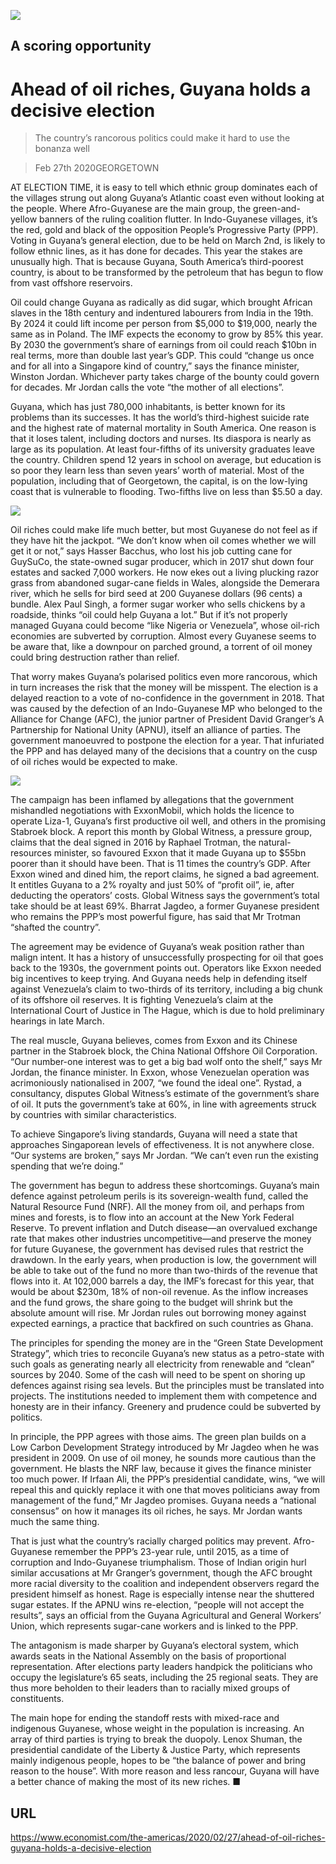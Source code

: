 ![](./images/20200229_AMP001_0.jpg)

## A scoring opportunity

# Ahead of oil riches, Guyana holds a decisive election

> The country’s rancorous politics could make it hard to use the bonanza well

> Feb 27th 2020GEORGETOWN

AT ELECTION TIME, it is easy to tell which ethnic group dominates each of the villages strung out along Guyana’s Atlantic coast even without looking at the people. Where Afro-Guyanese are the main group, the green-and-yellow banners of the ruling coalition flutter. In Indo-Guyanese villages, it’s the red, gold and black of the opposition People’s Progressive Party (PPP). Voting in Guyana’s general election, due to be held on March 2nd, is likely to follow ethnic lines, as it has done for decades. This year the stakes are unusually high. That is because Guyana, South America’s third-poorest country, is about to be transformed by the petroleum that has begun to flow from vast offshore reservoirs.

Oil could change Guyana as radically as did sugar, which brought African slaves in the 18th century and indentured labourers from India in the 19th. By 2024 it could lift income per person from $5,000 to $19,000, nearly the same as in Poland. The IMF expects the economy to grow by 85% this year. By 2030 the government’s share of earnings from oil could reach $10bn in real terms, more than double last year’s GDP. This could “change us once and for all into a Singapore kind of country,” says the finance minister, Winston Jordan. Whichever party takes charge of the bounty could govern for decades. Mr Jordan calls the vote “the mother of all elections”.

Guyana, which has just 780,000 inhabitants, is better known for its problems than its successes. It has the world’s third-highest suicide rate and the highest rate of maternal mortality in South America. One reason is that it loses talent, including doctors and nurses. Its diaspora is nearly as large as its population. At least four-fifths of its university graduates leave the country. Children spend 12 years in school on average, but education is so poor they learn less than seven years’ worth of material. Most of the population, including that of Georgetown, the capital, is on the low-lying coast that is vulnerable to flooding. Two-fifths live on less than $5.50 a day.

![](./images/20200229_AMM976.png)

Oil riches could make life much better, but most Guyanese do not feel as if they have hit the jackpot. “We don’t know when oil comes whether we will get it or not,” says Hasser Bacchus, who lost his job cutting cane for GuySuCo, the state-owned sugar producer, which in 2017 shut down four estates and sacked 7,000 workers. He now ekes out a living plucking razor grass from abandoned sugar-cane fields in Wales, alongside the Demerara river, which he sells for bird seed at 200 Guyanese dollars (96 cents) a bundle. Alex Paul Singh, a former sugar worker who sells chickens by a roadside, thinks “oil could help Guyana a lot.” But if it’s not properly managed Guyana could become “like Nigeria or Venezuela”, whose oil-rich economies are subverted by corruption. Almost every Guyanese seems to be aware that, like a downpour on parched ground, a torrent of oil money could bring destruction rather than relief.

That worry makes Guyana’s polarised politics even more rancorous, which in turn increases the risk that the money will be misspent. The election is a delayed reaction to a vote of no-confidence in the government in 2018. That was caused by the defection of an Indo-Guyanese MP who belonged to the Alliance for Change (AFC), the junior partner of President David Granger’s A Partnership for National Unity (APNU), itself an alliance of parties. The government manoeuvred to postpone the election for a year. That infuriated the PPP and has delayed many of the decisions that a country on the cusp of oil riches would be expected to make.

![](./images/20200229_AMC455.png)

The campaign has been inflamed by allegations that the government mishandled negotiations with ExxonMobil, which holds the licence to operate Liza-1, Guyana’s first productive oil well, and others in the promising Stabroek block. A report this month by Global Witness, a pressure group, claims that the deal signed in 2016 by Raphael Trotman, the natural-resources minister, so favoured Exxon that it made Guyana up to $55bn poorer than it should have been. That is 11 times the country’s GDP. After Exxon wined and dined him, the report claims, he signed a bad agreement. It entitles Guyana to a 2% royalty and just 50% of “profit oil”, ie, after deducting the operators’ costs. Global Witness says the government’s total take should be at least 69%. Bharrat Jagdeo, a former Guyanese president who remains the PPP’s most powerful figure, has said that Mr Trotman “shafted the country”.

The agreement may be evidence of Guyana’s weak position rather than malign intent. It has a history of unsuccessfully prospecting for oil that goes back to the 1930s, the government points out. Operators like Exxon needed big incentives to keep trying. And Guyana needs help in defending itself against Venezuela’s claim to two-thirds of its territory, including a big chunk of its offshore oil reserves. It is fighting Venezuela’s claim at the International Court of Justice in The Hague, which is due to hold preliminary hearings in late March.

The real muscle, Guyana believes, comes from Exxon and its Chinese partner in the Stabroek block, the China National Offshore Oil Corporation. “Our number-one interest was to get a big bad wolf onto the shelf,” says Mr Jordan, the finance minister. In Exxon, whose Venezuelan operation was acrimoniously nationalised in 2007, “we found the ideal one”. Rystad, a consultancy, disputes Global Witness’s estimate of the government’s share of oil. It puts the government’s take at 60%, in line with agreements struck by countries with similar characteristics.

To achieve Singapore’s living standards, Guyana will need a state that approaches Singaporean levels of effectiveness. It is not anywhere close. “Our systems are broken,” says Mr Jordan. “We can’t even run the existing spending that we’re doing.”

The government has begun to address these shortcomings. Guyana’s main defence against petroleum perils is its sovereign-wealth fund, called the Natural Resource Fund (NRF). All the money from oil, and perhaps from mines and forests, is to flow into an account at the New York Federal Reserve. To prevent inflation and Dutch disease—an overvalued exchange rate that makes other industries uncompetitive—and preserve the money for future Guyanese, the government has devised rules that restrict the drawdown. In the early years, when production is low, the government will be able to take out of the fund no more than two-thirds of the revenue that flows into it. At 102,000 barrels a day, the IMF’s forecast for this year, that would be about $230m, 18% of non-oil revenue. As the inflow increases and the fund grows, the share going to the budget will shrink but the absolute amount will rise. Mr Jordan rules out borrowing money against expected earnings, a practice that backfired on such countries as Ghana.

The principles for spending the money are in the “Green State Development Strategy”, which tries to reconcile Guyana’s new status as a petro-state with such goals as generating nearly all electricity from renewable and “clean” sources by 2040. Some of the cash will need to be spent on shoring up defences against rising sea levels. But the principles must be translated into projects. The institutions needed to implement them with competence and honesty are in their infancy. Greenery and prudence could be subverted by politics.

In principle, the PPP agrees with those aims. The green plan builds on a Low Carbon Development Strategy introduced by Mr Jagdeo when he was president in 2009. On use of oil money, he sounds more cautious than the government. He blasts the NRF law, because it gives the finance minister too much power. If Irfaan Ali, the PPP’s presidential candidate, wins, “we will repeal this and quickly replace it with one that moves politicians away from management of the fund,” Mr Jagdeo promises. Guyana needs a “national consensus” on how it manages its oil riches, he says. Mr Jordan wants much the same thing.

That is just what the country’s racially charged politics may prevent. Afro-Guyanese remember the PPP’s 23-year rule, until 2015, as a time of corruption and Indo-Guyanese triumphalism. Those of Indian origin hurl similar accusations at Mr Granger’s government, though the AFC brought more racial diversity to the coalition and independent observers regard the president himself as honest. Rage is especially intense near the shuttered sugar estates. If the APNU wins re-election, “people will not accept the results”, says an official from the Guyana Agricultural and General Workers’ Union, which represents sugar-cane workers and is linked to the PPP.

The antagonism is made sharper by Guyana’s electoral system, which awards seats in the National Assembly on the basis of proportional representation. After elections party leaders handpick the politicians who occupy the legislature’s 65 seats, including the 25 regional seats. They are thus more beholden to their leaders than to racially mixed groups of constituents.

The main hope for ending the standoff rests with mixed-race and indigenous Guyanese, whose weight in the population is increasing. An array of third parties is trying to break the duopoly. Lenox Shuman, the presidential candidate of the Liberty & Justice Party, which represents mainly indigenous people, hopes to be “the balance of power and bring reason to the house”. With more reason and less rancour, Guyana will have a better chance of making the most of its new riches. ■

## URL

https://www.economist.com/the-americas/2020/02/27/ahead-of-oil-riches-guyana-holds-a-decisive-election
